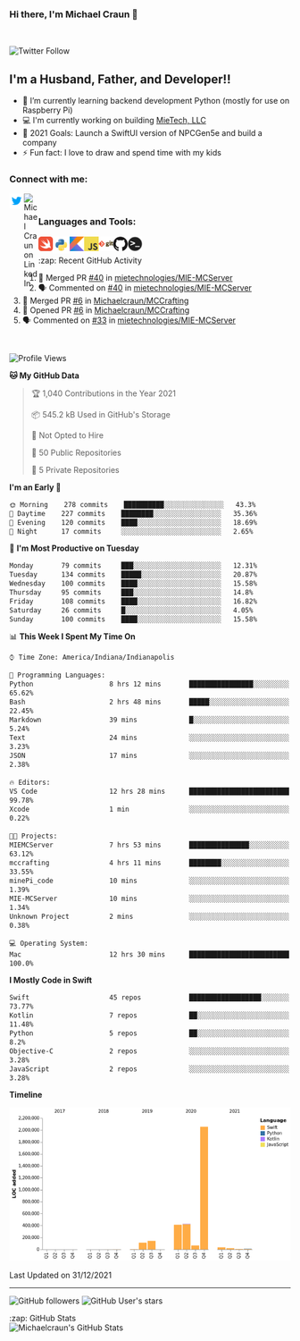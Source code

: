 ### Hi there, I'm Michael Craun 👋 

<br />

![Twitter Follow](https://img.shields.io/twitter/follow/opkurix?style=social)

## I'm a Husband, Father, and Developer!!

- 🌱 I’m currently learning backend development Python (mostly for use on Raspberry Pi)
- 💻 I'm currently working on building [MieTech, LLC](https://github.com/mietechnologies)
- 🥅 2021 Goals: Launch a SwiftUI version of NPCGen5e and build a company
- ⚡ Fun fact: I love to draw and spend time with my kids

### Connect with me:

[<img align="left" alt="Michael Craun on Twitter" width="26px" src="https://raw.githubusercontent.com/github/explore/80688e429a7d4ef2fca1e82350fe8e3517d3494d/topics/twitter/twitter.png" />][twitter]
[<img align="left" alt="Michael Craun on LinkedIn" width="26px" src="https://cdn.jsdelivr.net/npm/simple-icons@v3/icons/linkedin.svg" />][linkedin]

<br />

### Languages and Tools:

[<img align="left" alt="Swift" width="26px" src="https://raw.githubusercontent.com/github/explore/80688e429a7d4ef2fca1e82350fe8e3517d3494d/topics/swift/swift.png" />][swift]
[<img align="left" alt="Python" width="30px" src="https://raw.githubusercontent.com/github/explore/80688e429a7d4ef2fca1e82350fe8e3517d3494d/topics/python/python.png" />][python]
[<img align="left" alt="Kotlin" width="26px" src="https://raw.githubusercontent.com/github/explore/80688e429a7d4ef2fca1e82350fe8e3517d3494d/topics/kotlin/kotlin.png" />][kotlin]
[<img align="left" alt="JavaScript" width="26px" src="https://raw.githubusercontent.com/github/explore/80688e429a7d4ef2fca1e82350fe8e3517d3494d/topics/javascript/javascript.png" />][javascript]
[<img align="left" alt="Git" width="26px" src="https://raw.githubusercontent.com/github/explore/80688e429a7d4ef2fca1e82350fe8e3517d3494d/topics/git/git.png" />]([])
[<img align="left" alt="GitHub" width="26px" src="https://raw.githubusercontent.com/github/explore/78df643247d429f6cc873026c0622819ad797942/topics/github/github.png" />][github]
[<img align="left" alt="Terminal" width="26px" src="https://raw.githubusercontent.com/github/explore/80688e429a7d4ef2fca1e82350fe8e3517d3494d/topics/terminal/terminal.png" />][terminal]

<br />
<br />

<summary>:zap: Recent GitHub Activity</summary>
  
<!--START_SECTION:activity-->
1. 🎉 Merged PR [#40](https://github.com/mietechnologies/MIE-MCServer/pull/40) in [mietechnologies/MIE-MCServer](https://github.com/mietechnologies/MIE-MCServer)
2. 🗣 Commented on [#40](https://github.com/mietechnologies/MIE-MCServer/issues/40) in [mietechnologies/MIE-MCServer](https://github.com/mietechnologies/MIE-MCServer)
3. 🎉 Merged PR [#6](https://github.com/Michaelcraun/MCCrafting/pull/6) in [Michaelcraun/MCCrafting](https://github.com/Michaelcraun/MCCrafting)
4. 💪 Opened PR [#6](https://github.com/Michaelcraun/MCCrafting/pull/6) in [Michaelcraun/MCCrafting](https://github.com/Michaelcraun/MCCrafting)
5. 🗣 Commented on [#33](https://github.com/mietechnologies/MIE-MCServer/issues/33) in [mietechnologies/MIE-MCServer](https://github.com/mietechnologies/MIE-MCServer)
<!--END_SECTION:activity-->
  
<br />
  
<!--START_SECTION:waka-->
![Profile Views](http://img.shields.io/badge/Profile%20Views-1-blue)

**🐱 My GitHub Data** 

> 🏆 1,040 Contributions in the Year 2021
 > 
> 📦 545.2 kB Used in GitHub's Storage 
 > 
> 🚫 Not Opted to Hire
 > 
> 📜 50 Public Repositories 
 > 
> 🔑 5 Private Repositories  
 > 
**I'm an Early 🐤** 

```text
🌞 Morning    278 commits    ██████████░░░░░░░░░░░░░░░   43.3% 
🌆 Daytime    227 commits    ████████░░░░░░░░░░░░░░░░░   35.36% 
🌃 Evening    120 commits    ████░░░░░░░░░░░░░░░░░░░░░   18.69% 
🌙 Night      17 commits     ░░░░░░░░░░░░░░░░░░░░░░░░░   2.65%

```
📅 **I'm Most Productive on Tuesday** 

```text
Monday       79 commits     ███░░░░░░░░░░░░░░░░░░░░░░   12.31% 
Tuesday      134 commits    █████░░░░░░░░░░░░░░░░░░░░   20.87% 
Wednesday    100 commits    ████░░░░░░░░░░░░░░░░░░░░░   15.58% 
Thursday     95 commits     ███░░░░░░░░░░░░░░░░░░░░░░   14.8% 
Friday       108 commits    ████░░░░░░░░░░░░░░░░░░░░░   16.82% 
Saturday     26 commits     █░░░░░░░░░░░░░░░░░░░░░░░░   4.05% 
Sunday       100 commits    ████░░░░░░░░░░░░░░░░░░░░░   15.58%

```


📊 **This Week I Spent My Time On** 

```text
⌚︎ Time Zone: America/Indiana/Indianapolis

💬 Programming Languages: 
Python                   8 hrs 12 mins       ████████████████░░░░░░░░░   65.62% 
Bash                     2 hrs 48 mins       █████░░░░░░░░░░░░░░░░░░░░   22.45% 
Markdown                 39 mins             █░░░░░░░░░░░░░░░░░░░░░░░░   5.24% 
Text                     24 mins             ░░░░░░░░░░░░░░░░░░░░░░░░░   3.23% 
JSON                     17 mins             ░░░░░░░░░░░░░░░░░░░░░░░░░   2.38%

🔥 Editors: 
VS Code                  12 hrs 28 mins      █████████████████████████   99.78% 
Xcode                    1 min               ░░░░░░░░░░░░░░░░░░░░░░░░░   0.22%

🐱‍💻 Projects: 
MIEMCServer              7 hrs 53 mins       ███████████████░░░░░░░░░░   63.12% 
mccrafting               4 hrs 11 mins       ████████░░░░░░░░░░░░░░░░░   33.55% 
minePi_code              10 mins             ░░░░░░░░░░░░░░░░░░░░░░░░░   1.39% 
MIE-MCServer             10 mins             ░░░░░░░░░░░░░░░░░░░░░░░░░   1.34% 
Unknown Project          2 mins              ░░░░░░░░░░░░░░░░░░░░░░░░░   0.38%

💻 Operating System: 
Mac                      12 hrs 30 mins      █████████████████████████   100.0%

```

**I Mostly Code in Swift** 

```text
Swift                    45 repos            ██████████████████░░░░░░░   73.77% 
Kotlin                   7 repos             ██░░░░░░░░░░░░░░░░░░░░░░░   11.48% 
Python                   5 repos             ██░░░░░░░░░░░░░░░░░░░░░░░   8.2% 
Objective-C              2 repos             ░░░░░░░░░░░░░░░░░░░░░░░░░   3.28% 
JavaScript               2 repos             ░░░░░░░░░░░░░░░░░░░░░░░░░   3.28%

```


**Timeline**

![Chart not found](https://raw.githubusercontent.com/Michaelcraun/Michaelcraun/main/charts/bar_graph.png) 


 Last Updated on 31/12/2021
<!--END_SECTION:waka-->

---
  
![GitHub followers](https://img.shields.io/github/followers/Michaelcraun?style=social)
![GitHub User's stars](https://img.shields.io/github/stars/Michaelcraun?style=social)
  
<summary>:zap: GitHub Stats</summary>

<img align="left" alt="Michaelcraun's GitHub Stats" src="https://github-readme-stats-8frbydxfs-michaelcraun.vercel.app/api?username=Michaelcraun" />

[twitter]: https://twitter.com/opkurix
[linkedin]: https://linkedin.com/in/michael-craun
[swift]: https://developer.apple.com/swift/
[python]: https://www.python.org
[kotlin]: https://kotlinlang.org
[javascript]: https://www.javascript.com
[github]: https://github.com/
[terminal]: https://en.wikipedia.org/wiki/Terminal_(macOS)

